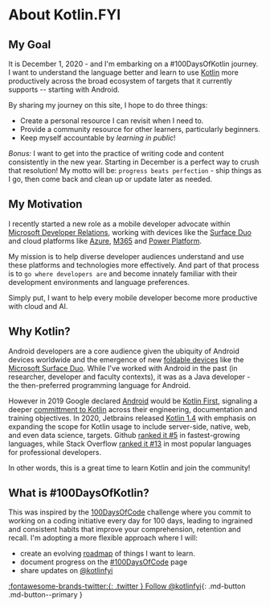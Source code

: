 # About Kotlin.FYI

## My Goal
It is December 1, 2020 - and I'm embarking on a #100DaysOfKotlin journey. I want to understand the language better and learn to use [Kotlin](https://kotlinlang.org) more productively across the broad ecosystem of targets that it currently supports -- starting with Android.

By sharing my journey on this site, I hope to do three things:

 * Create a personal resource I can revisit when I need to.
 * Provide a community resource for other learners, particularly beginners.
 * Keep myself accountable by _learning in public_!

_Bonus:_ I want to get into the practice of writing code and content consistently in the new year. Starting in December is a perfect way to crush that resolution! My motto will be: `progress beats perfection` - ship things as I go, then come back and clean up or update later as needed.

## My Motivation

I recently started a new role as a mobile developer advocate within [Microsoft Developer Relations](https://twitter.com/azureadvocates), working with devices like the [Surface Duo](https://docs.microsoft.com/en-us/dual-screen/?WT.mc_id=mobile-9644-ninarasi) and cloud platforms like [Azure](https://docs.microsoft.com/en-us/azure/?product=featured&WT.mc_id=mobile-9644-ninarasi), [M365](https://docs.microsoft.com/en-us/microsoft-365/?view=o365-worldwide&WT.mc_id=mobile-9644-ninarasi) and [Power Platform](https://docs.microsoft.com/en-us/power-platform/?WT.mc_id=mobile-9644-ninarasi). 

My mission is to help diverse developer audiences understand and use these platforms and technologies more effectively. And part of that process is to `go where developers are` and become innately familiar with their development environments and language preferences.

Simply put, I want to help every mobile developer become more productive with cloud and AI.

## Why Kotlin?

Android developers are a core audience given the ubiquity of Android devices worldwide and the emergence of new [foldable devices](https://developer.android.com/guide/topics/ui/foldables) like the [Microsoft Surface Duo](https://docs.microsoft.com/en-us/dual-screen/?WT.mc_id=mobile-9644-ninarasi). While I've worked with Android in the past (in researcher, developer and faculty contexts), it was as a Java developer - the then-preferred programming language for Android.

However in 2019 Google declared [Android](https://developer.android.com) would be [Kotlin First](https://developer.android.com/kotlin/first), signaling a deeper [committment to Kotlin](https://android-developers.googleblog.com/2019/12/androids-commitment-to-kotlin.html) across their engineering, documentation and training objectives. In 2020, Jetbrains released [Kotlin 1.4](https://blog.jetbrains.com/kotlin/2020/08/kotlin-1-4-released-with-a-focus-on-quality-and-performance/) with emphasis on expanding the scope for Kotlin usage to include server-side, native, web, and even data science, targets. Github [ranked it #5](https://octoverse.github.com/) in fastest-growing languages, while Stack Overflow [ranked it #13](https://insights.stackoverflow.com/survey/2020#most-popular-technologies) in most popular languages for professional developers.

In other words, this is a great time to learn Kotlin and join the community!

## What is #100DaysOfKotlin?

This was inspired by the [100DaysOfCode](https://www.100daysofcode.com/about/) challenge where you commit to working on a coding initiative every day for 100 days, leading to ingrained and consistent habits that improve your comprehension, retention and recall. I'm adopting a more flexible approach where I will:

 - create an evolving [roadmap](home/roadmap) of things I want to learn.
 - document progress on the [#100DaysOfCode](home/timeline) page
 - share updates on [@kotlinfyi](https://twitter.com/kotlinfyi)


[:fontawesome-brands-twitter:{: .twitter } Follow @kotlinfyi](https://twitter.com/kotlinfyi){: .md-button .md-button--primary }
